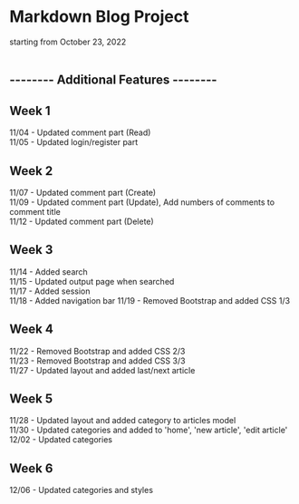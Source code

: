 # Markdown Blog Project

starting from October 23, 2022
<br/><br/>


## -------- Additional Features -------- 

## Week 1
11/04 - Updated comment part (Read)<br/>
11/05 - Updated login/register part<br/>

## Week 2
11/07 - Updated comment part (Create)<br/>
11/09 - Updated comment part (Update), Add numbers of comments to comment title<br/>
11/12 - Updated comment part (Delete)<br/>

## Week 3
11/14 - Added search<br/>
11/15 - Updated output page when searched<br/>
11/17 - Added session<br/>
11/18 - Added navigation bar
11/19 - Removed Bootstrap and added CSS 1/3 <br/>

## Week 4
11/22 - Removed Bootstrap and added CSS 2/3 <br/>
11/23 - Removed Bootstrap and added CSS 3/3 <br/>
11/27 - Updated layout and added last/next article<br/>

## Week 5
11/28 - Updated layout and added category to articles model<br/>
11/30 - Updated categories and added to 'home', 'new article', 'edit article'<br/>
12/02 - Updated categories<br/>

## Week 6
12/06 - Updated categories and styles<br/>
